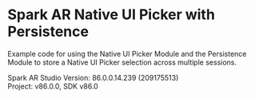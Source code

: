 # Spark AR Native UI Picker with Persistence

Example code for using the Native UI Picker Module and the Persistence Module to store a Native UI Picker selection across multiple sessions.

Spark AR Studio
Version: 86.0.0.14.239 (209175513)  
Project: v86.0.0, SDK v86.0

